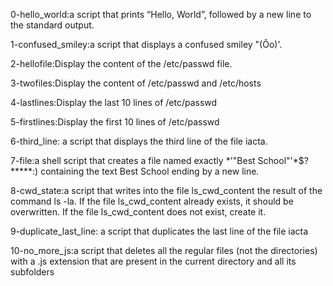 0-hello_world:a script that prints “Hello, World”, followed by a new line to the standard output.

1-confused_smiley:a script that displays a confused smiley "(Ôo)'.

2-hellofile:Display the content of the /etc/passwd file.

3-twofiles:Display the content of /etc/passwd and /etc/hosts

4-lastlines:Display the last 10 lines of /etc/passwd

5-firstlines:Display the first 10 lines of /etc/passwd

6-third_line: a script that displays the third line of the file iacta.

7-file:a shell script that creates a file named exactly *\'"Best School"'\*$?*****:) containing the text Best School ending by a new line.

8-cwd_state:a script that writes into the file ls_cwd_content the result of the command ls -la. If the file ls_cwd_content already exists, it should be overwritten. If the file ls_cwd_content does not exist, create it.

9-duplicate_last_line: a script that duplicates the last line of the file iacta

10-no_more_js:a script that deletes all the regular files (not the directories) with a .js extension that are present in the current directory and all its subfolders
